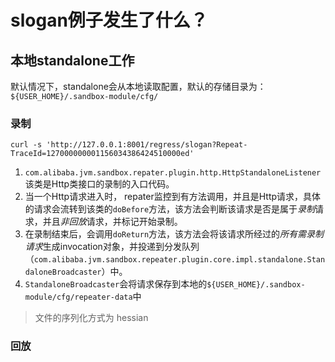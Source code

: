 # slogan例子发生了什么？
## 本地standalone工作
默认情况下，standalone会从本地读取配置，默认的存储目录为：`${USER_HOME}/.sandbox-module/cfg/`
### 录制
```shell
curl -s 'http://127.0.0.1:8001/regress/slogan?Repeat-TraceId=127000000001156034386424510000ed'
```

1. `com.alibaba.jvm.sandbox.repater.plugin.http.HttpStandaloneListener`该类是Http类接口的录制的入口代码。
2. 当一个Http请求进入时， repater监控到有方法调用，并且是Http请求，具体的请求会流转到该类的`doBefore`方法，该方法会判断该请求是否是属于*录制*请求，并且*非回放*请求，并标记开始录制。 
3. 在录制结束后，会调用`doReturn`方法，该方法会将该请求所经过的*所有需录制请求*生成invocation对象，并投递到分发队列（`com.alibaba.jvm.sandbox.repeater.plugin.core.impl.standalone.StandaloneBroadcaster`）中。 
4. `StandaloneBroadcaster`会将请求保存到本地的`${USER_HOME}/.sandbox-module/cfg/repeater-data`中
> 文件的序列化方式为 hessian
### 回放

